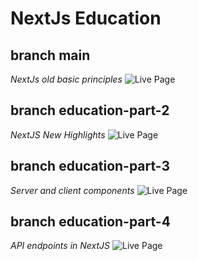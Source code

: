 # NextJs Education

## branch main
*NextJs old basic principles*
![Live Page](https://next-js-education-bovpbebyy-333nikita333.vercel.app/)

## branch education-part-2
*NextJS New Highlights*
![Live Page](https://next-js-education-48kvdjjvq-333nikita333.vercel.app/)

## branch education-part-3
*Server and client components*
![Live Page](https://next-js-education-2k0i9lse3-333nikita333.vercel.app/)

## branch education-part-4
*API endpoints in NextJS*
![Live Page](https://next-js-education-xvet68f2p-333nikita333.vercel.app/)
